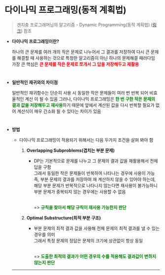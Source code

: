 #  다이나믹 프로그래밍(동적 계획법)

> 겐지충 프로그래머님의 알고리즘 - Dynamic Programming(동적 계획법)   ([링크](https://hongjw1938.tistory.com/47)) 참조
* **다이나믹 프로그래밍이란?** 

    하나의 큰 문제를 여러 개의 작은 문제로 나누어서 그 결과를 저장하여 다시 큰 문제를 해결할 때 사용하는 것으로 특정한 알고리즘이 아닌 하나의 문제해결 패러다임 가장 큰 핵심은 <span style="color:red">**큰 문제를 작은 문제로 쪼개서 그 답을 저장해두고 재활용**</span>

    #

* **일반적인 재귀와의 차이점**  

    일반적인 재귀함수는 단순히 사용 시 동일한 작은 문제들이 여러 번 반복 되어 비효율적인 계산 이 될 수 있음 그러나, 다이나믹 프로그래밍은 <span style="color:green">**한 번 구한 작은 문제의 결과 값을 저장해두고 재사용**</span>하기 때문에 앞에서 계산된 값을 다시 반복할 필요가 없어 계산식이 매우 간소화 될 수 있다는 차이가 있음 

     #

* **방법** 

    * 다이나믹 프로그래밍이 적용되기 위해서는 다음 두가지 조건을 살펴 봐야 함 

        1. **Overlapping Subproblems(겹치는 부분 문제)**

            * DP는 기본적으로 문제를 나누고 그 문제의 결과 값을 재활용해서 전체 답을 구함<br/> 
            그래서 동일한 작은 문제들이 반복하여 나타나는 경우에 사용이 가능<br/>
            즉, 부분 문제의 결과를 저장하여 재 계산하지 않을 수 있어야 하는데,<br/> 
            해당 부분 문제가 반복적으로 나타나지 않는다면 재사용이 불가능하니<br/> 
            부분 문제가 중복되지 않는 경우에는 사용할 수 없음<br/><br/>

                => <span style="color:green">**규칙을 찾아서 해당 규칙이 재사용 가능한지 판단**</span>

        2. **Optimal Substructure(최적 부분 구조)**

            * 부분 문제의 최적 결과 값을 사용해 전체 문제의 최적 결과를 낼 수 있는 경우를 의미<br/> 
            그래서 특정 문제의 정답은 문제의 크기에 상관없이 항상 동일<br/><br/>

                => <span style="color:green">**도출한 최적의 결과가 어떤 경우의 수를 적용해도 결과값이 변하지않는지 판단**</span>
  
  <hr>
